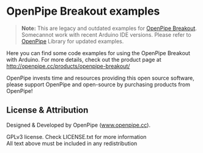 OpenPipe Breakout examples
==========================

>**Note:**
This are legacy and outdated examples for [OpenPipe Breakout](http://openpipe.cc/products/openpipe-breakout/). Somecannot work with recent Arduino IDE versions. Please refer to [OpenPipe](https://github.com/openpipelabs/OpenPipeLibrary) Library for updated examples.

Here you can find some code examples for using the OpenPipe Breakout
with Arduino. For more details, check out the product page at  
http://openpipe.cc/products/openpipe-breakout/

OpenPipe invests time and resources providing this open source software,
please support OpenPipe and open-source by purchasing
products from OpenPipe!

License & Attribution
---------------------
Designed & Developed by OpenPipe (www.openpipe.cc).

GPLv3 license. Check LICENSE.txt for more information  
All text above must be included in any redistribution
